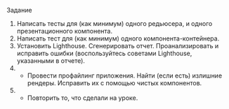 Задание

1. Написать тесты для (как минимум) одного редьюсера, и одного презентационного компонента.
2. Написать тест для (как минимум) одного компонента-контейнера.
3. Установить Lighthouse. Сгенерировать отчет. Проанализировать и исправить ошибки (воспользуйтесь советами Lighthouse, указанными в отчете).
4. * Провести профайлинг приложения. Найти (если есть) излишние рендеры. Исправить их с помощью чистых компонентов.
5. * Повторить то, что сделали на уроке.